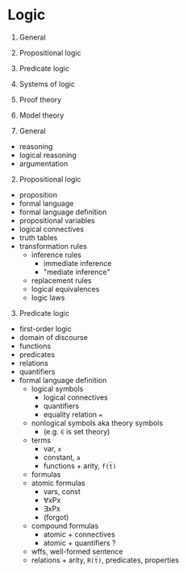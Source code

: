 # Logic

1. General
2. Propositional logic
3. Predicate logic
4. Systems of logic
5. Proof theory
6. Model theory

1. General
  - reasoning
  - logical reasoning
  - argumentation

2. Propositional logic
  - proposition
  - formal language
  - formal language definition
  - propositional variables
  - logical connectives
  - truth tables
  - transformation rules
    - inference rules
      - immediate inference
      - "mediate inference"
    - replacement rules
    - logical equivalences
    - logic laws

3. Predicate logic
  - first-order logic
  - domain of discourse
  - functions
  - predicates
  - relations
  - quantifiers
  - formal language definition
    - logical symbols
      - logical connectives
      - quantifiers
      - equality relation `=`
    - nonlogical symbols aka theory symbols
      - (e.g. `∈` is set theory)
    - terms
      - var, `x`
      - constant, `a`
      - functions + arity, `f(t̅)`
    - formulas
    - atomic formulas
      - vars, const
      - ∀xPx
      - ∃xPx
      - (forgot)
    - compound formulas
      - atomic + connectives
      - atomic + quantifiers ?
    - wffs, well-formed sentence
    - relations + arity, `R(t̅)`, predicates, properties
